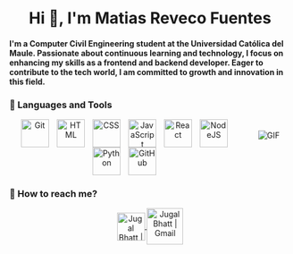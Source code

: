 <h1 align="center">Hi 👋, I'm Matias Reveco Fuentes</h1>


<h4>I'm a Computer Civil Engineering student at the Universidad Católica del Maule. Passionate about continuous learning and technology, I focus on enhancing my skills as a frontend and backend developer. Eager to contribute to the tech world, I am committed to growth and innovation in this field.</h4>
<h3>🧰 Languages and Tools</h3>
<img style="padding: 20px;" align="right" alt="GIF" src="https://i.pinimg.com/originals/ab/dc/be/abdcbe5fdef8ee78bdc312cda2b67df6.gif"/>

<div align="center">
  <img align="center" alt="Git" width="50px" style="padding-right:10px;" src="https://cdn.jsdelivr.net/gh/devicons/devicon/icons/git/git-original.svg" />
  <img align="center" alt="HTML" width="50px" style="padding-right:10px;" src="https://cdn.jsdelivr.net/gh/devicons/devicon/icons/html5/html5-plain.svg" />
  <img align="center" alt="CSS" width="50px" style="padding-right:10px;" src="https://cdn.jsdelivr.net/gh/devicons/devicon/icons/css3/css3-plain.svg" />
  <img align="center" alt="JavaScript" width="50px" style="padding-right:10px;" src="https://cdn.jsdelivr.net/gh/devicons/devicon/icons/javascript/javascript-plain.svg" />
  <img align="center" alt="React" width="50px" style="padding-right:10px;" src="https://cdn.jsdelivr.net/gh/devicons/devicon/icons/react/react-original.svg" />
  <img align="center" alt="NodeJS" width="50px" style="padding-right:10px;" src="https://cdn.jsdelivr.net/gh/devicons/devicon/icons/nodejs/nodejs-original.svg" />
  <img align="center" alt="Python" width="50px" style="padding-right:10px;" src="https://cdn.jsdelivr.net/gh/devicons/devicon/icons/python/python-plain.svg" />
  <img align="center" alt="GitHub" width="50px" style="padding-right:10px;" src="https://cdn.jsdelivr.net/gh/devicons/devicon/icons/github/github-original.svg" />
</div>


<h3>📲 How to reach me?</h3>

<div align="center">
  <a href="https://www.linkedin.com/in/mrevecof/">
    <img align="center" alt="Jugal Bhatt | Linkedin" width="50px" src="https://github.com/TheDudeThatCode/TheDudeThatCode/blob/master/Assets/Linkedin.svg" />
  </a>
  <a href="mailto:ma.revecofuentes@gmail.com">
    <img align="center" alt="Jugal Bhatt | Gmail" width="65px" src="https://github.com/TheDudeThatCode/TheDudeThatCode/blob/master/Assets/Gmail.svg" />
  </a>  
</div>
